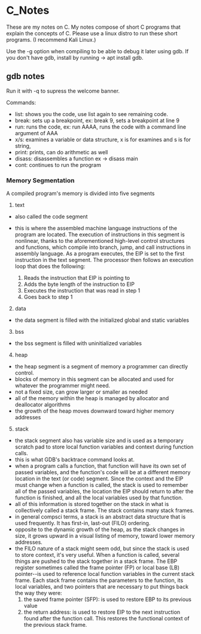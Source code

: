 # C_Notes

These are my notes on C. My notes compose of short C programs that explain
the concepts of C. Please use a linux distro to run these short programs. 
(I recommend Kali Linux.)

Use the -g option when compiling to be able to debug it later using gdb.
If you don't have gdb, install by running -> apt install gdb.

## gdb notes
Run it with -q to supress the welcome banner.

Commands:

* list: shows you the code, use list again to see remaining code.
* break: sets up a breakpoint, ex: break 9, sets a breakpoint at line 9
* run: runs the code, ex: run AAAA, runs the code with a command line argument of AAA
* x/s: examines a variable or data structure, x is for examines and s is for string, 
* print: prints, can do arithmetic as well
* disass: disassembles a function ex -> disass main
* cont: continues to run the program

### Memory Segmentation
A compiled program's memory is divided into five segments
1. text
 * also called the code segment
 * this is where the assembled machine language instructions of the program are
   located. The execution of instructions in this segment is nonlinear, thanks to    the aforementioned high-level control structures and functions, which compile
   into branch, jump, and call instructions in assembly language. As a program
   executes, the EIP is set to the first instruction in the text segment. The
   processor then follows an execution loop that does the following:
   
   1. Reads the instruction that EIP is pointing to
   2. Adds the byte length of the instruction to EIP
   3. Executes the instruction that was read in step 1
   4. Goes back to step 1
2. data
 * the data segment is filled with the initialized global and static variables
3. bss
 * the bss segment is filled with  uninitialized variables
4. heap
 * the heap segment is a segment of memory a programmer can directly control.
 * blocks of memory in this segment can be allocated and used for whatever the
   programmer might need.
 * not a fixed size, can grow larger or smaller as needed
 * all of the memory within the heap is managed by allocator and deallocator
   algorithms
 * the growth of the heap moves downward toward higher memory addresses
5. stack
 * the stack segment also has variable size and is used as a temporary scratch
   pad to store local function variables and context during function calls.
 * this is what GDB's backtrace command looks at.
 * when a program calls a function, that function will have its own set of
   passed variables, and the function's code will be at a different memory
   location in the text (or code) segment. Since the context and the EIP must
   change when a function is called, the stack is used to remember all of the
   passed variables, the location the EIP should return to after the function
   is finished, and all the local variables used by that function.
 * all of this information is stored together on the stack in what is
   collectively called a stack frame. The stack contains many stack frames.
 * in general compsci terms, a stack is an abstract data structure that is used
   frequently. It has first-in, last-out (FILO) ordering.
 * opposite to the dynamic growth of the heap, as the stack changes in size, it
   grows upward in a visual listing of memory, toward lower memory addresses.
 * the FILO nature of a stack might seem odd, but since the stack is used to
   store context, it's very useful. When a function is called, several things 
   are pushed to the stack together in a stack frame. The EBP register
   sometimes called the frame pointer (FP) or local base (LB) pointer--is used
   to reference local function variables in the current stack frame. Each stack
   frame contains the parameters to the function, its local variables, and two
   pointers that are necessary to put things back the way they were:
   1. the saved frame pointer (SFP): is used to restore EBP to its previous 
      value
   2. the return address: is used to restore EIP to the next instruction found
      after the function call. This restores the functional context of the
      previous stack frame.
